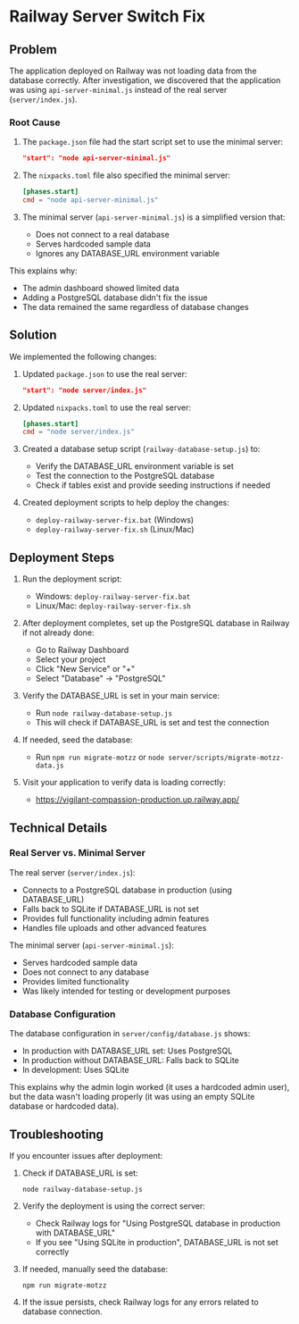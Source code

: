 # Railway Server Switch Fix

## Problem

The application deployed on Railway was not loading data from the database correctly. After investigation, we discovered that the application was using `api-server-minimal.js` instead of the real server (`server/index.js`).

### Root Cause

1. The `package.json` file had the start script set to use the minimal server:
   ```json
   "start": "node api-server-minimal.js"
   ```

2. The `nixpacks.toml` file also specified the minimal server:
   ```toml
   [phases.start]
   cmd = "node api-server-minimal.js"
   ```

3. The minimal server (`api-server-minimal.js`) is a simplified version that:
   - Does not connect to a real database
   - Serves hardcoded sample data
   - Ignores any DATABASE_URL environment variable

This explains why:
- The admin dashboard showed limited data
- Adding a PostgreSQL database didn't fix the issue
- The data remained the same regardless of database changes

## Solution

We implemented the following changes:

1. Updated `package.json` to use the real server:
   ```json
   "start": "node server/index.js"
   ```

2. Updated `nixpacks.toml` to use the real server:
   ```toml
   [phases.start]
   cmd = "node server/index.js"
   ```

3. Created a database setup script (`railway-database-setup.js`) to:
   - Verify the DATABASE_URL environment variable is set
   - Test the connection to the PostgreSQL database
   - Check if tables exist and provide seeding instructions if needed

4. Created deployment scripts to help deploy the changes:
   - `deploy-railway-server-fix.bat` (Windows)
   - `deploy-railway-server-fix.sh` (Linux/Mac)

## Deployment Steps

1. Run the deployment script:
   - Windows: `deploy-railway-server-fix.bat`
   - Linux/Mac: `deploy-railway-server-fix.sh`

2. After deployment completes, set up the PostgreSQL database in Railway if not already done:
   - Go to Railway Dashboard
   - Select your project
   - Click "New Service" or "+"
   - Select "Database" → "PostgreSQL"

3. Verify the DATABASE_URL is set in your main service:
   - Run `node railway-database-setup.js`
   - This will check if DATABASE_URL is set and test the connection

4. If needed, seed the database:
   - Run `npm run migrate-motzz` or `node server/scripts/migrate-motzz-data.js`

5. Visit your application to verify data is loading correctly:
   - https://vigilant-compassion-production.up.railway.app/

## Technical Details

### Real Server vs. Minimal Server

The real server (`server/index.js`):
- Connects to a PostgreSQL database in production (using DATABASE_URL)
- Falls back to SQLite if DATABASE_URL is not set
- Provides full functionality including admin features
- Handles file uploads and other advanced features

The minimal server (`api-server-minimal.js`):
- Serves hardcoded sample data
- Does not connect to any database
- Provides limited functionality
- Was likely intended for testing or development purposes

### Database Configuration

The database configuration in `server/config/database.js` shows:
- In production with DATABASE_URL set: Uses PostgreSQL
- In production without DATABASE_URL: Falls back to SQLite
- In development: Uses SQLite

This explains why the admin login worked (it uses a hardcoded admin user), but the data wasn't loading properly (it was using an empty SQLite database or hardcoded data).

## Troubleshooting

If you encounter issues after deployment:

1. Check if DATABASE_URL is set:
   ```
   node railway-database-setup.js
   ```

2. Verify the deployment is using the correct server:
   - Check Railway logs for "Using PostgreSQL database in production with DATABASE_URL"
   - If you see "Using SQLite in production", DATABASE_URL is not set correctly

3. If needed, manually seed the database:
   ```
   npm run migrate-motzz
   ```

4. If the issue persists, check Railway logs for any errors related to database connection.
